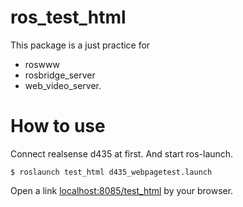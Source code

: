 ros_test_html
====

This package is a just practice for
* roswww
* rosbridge\_server
* web\_video\_server.

# How to use

Connect realsense d435 at first. And start ros-launch.
```
$ roslaunch test_html d435_webpagetest.launch
```

Open a link [localhost:8085/test_html](http://localhost:8085/test_html) by your browser.
